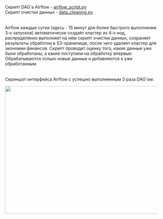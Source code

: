 Скрипт DAG'а Airflow - [airflow_script.py](airflow_script.py)  
Скрипт очистки данных - [data_cleaning.py](data_cleaning.py)  
<br>  
Airflow каждые сутки (здесь - 15 минут для более быстрого выполнения 3-х запусков) автоматически создаёт кластер из 4-х нод, распределённо выполняет на нём скрипт очистки данных, сохраняет результаты обработки в S3-хранилище, после чего удаляет кластер для экономии финансов. Скрипт проводит оценку того, какие данные уже были обработаны, а какие поступили на обработку впервые. Обрабатываются только новые данные и добавляются к уже обработанным.  
<br>  
Скриншот интерфейса Airflow с успешно выполненным 3 раза DAG'ом:

<img src="https://github.com/mikhail-rozov/Otus-MLOps-course/assets/77928025/254ff711-dbf0-4f7d-9585-59df3b87b33b" width="750" height="421" />
